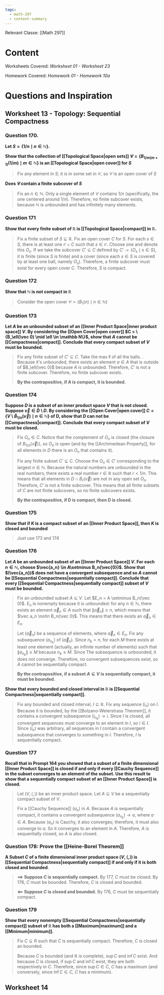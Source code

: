 ```yaml
---
tags:
  - math-297
  - content-summary
---
```

Relevant Classe: [[Math 297]]

# Content
Worksheets Covered: *Worksheet 01 - Worksheet 23*

Homework Covered: *Homework 01 - Homework 10a*

# Questions and Inspiration
## Worksheet 13 - Topology: Sequential Compactness
### Question 170. 
**Let $S = \{1/n \mid n \in \mathbb{N}\}$.**

**Show that the collection of [[Topological Space|open sets]] $\mathcal{C} = \{B_{1/m(m+1)}(1/m) \mid m \in \mathbb{N}\}$ is an [[Topological Space|open cover]] for $S$**

> Fix any element in $S$; it is in some set in $\mathcal C$, so $\mathcal C$ is an open cover of $S$

**Does $\mathcal C$ contain a finite subcover of $S$**

> Fix an $n \in \mathbb{N}$. Only a single element of $\mathcal C$ contains $1/n$ (specifically, the one centered around $1/n$). Therefore, no finite subcover exists, because $\mathbb N$ is unbounded and has infinitely many elements.

### Question 171
**Show that every finite subset of $\mathbb R$ is [[Topological Space|compact]] in $\mathbb R$.**

> Fix a finite subset of $S \subsetneq \mathbb R$. Fix an open cover $C$ for $S$. For each $s \in S$, there is at least one $\mathcal O \in C$ such that $s \in \mathcal O$. Choose one and denote this $O_s$. If we take the subcover $C' \subseteq C$ defined by $C' := \{O_s \mid s \in S\}$, it is finite (since $S$ is finite) and a cover (since each $s \in S$ is covered by at least one ball, namely $O_s$). Therefore, a finite subcover must exist for every open cover $C$. Therefore, $S$ is compact.

### Question 172
**Show that $\mathbb N$ is not compact in $\mathbb R$**

> Consider the open cover $\mathcal C = \{B_1(n) \mid n \in \mathbb N\}$

### Question 173
**Let $A$ be an unbounded subset of an [[Inner Product Space|inner product space]] $V$. By considering the [[Open Cover|open cover]] $C = \{B_\ell(\vec 0) \mid \ell \in \mathbb N\}$, show that $A$ cannot be [[Compactness|compact]]. Conclude that every compact subset of $V$ must be bounded.**

> Fix any finite subset of $C' \subseteq C$. Take the max $\ell$ of all the balls. . Because it's unbounded, there exists an element $a \in A$ that is outside of $B_\ell(\vec 0)$ because $A$ is unbounded. Therefore, $C'$ is not a finite subcover. Therefore, no finite subcover exists.
> 
> **By the contrapositive, if $A$ is compact, it is bounded.**

### Question 174
**Suppose $D$ is a subset of an inner product space $V$ that is not closed. Suppose $\vec v \in \bar D \setminus D$. By considering the [[Open Cover|open cover]] $C = \{V \setminus \bar B_{1/n}(\vec v) \mid n \in \mathbb N\}$ of D, show that $D$ can not be [[Compactness|compact]]. Conclude that every compact subset of $V$ must be closed.**

> Fix $O_n \in C$. Notice that the complement of $O_n$ is closed (the closure of $B_{1/n}(\vec v)$), so $O_n$ is open (and by the [[Archimedean Property]], for all elements in $D$ there is an $O_n$ that contains it).
> 
> Fix any finite subset $C' \subsetneq C$. Choose the $O_n \in C'$ corresponding to the largest $n \in \mathbb N$. Because the natural numbers are unbounded in the real numbers, there exists a real number $r \in \mathbb R$ such that $r < 1/n$. This means that all elements in $D \cap B_r(\vec v)$ are not in any open set $O_n$. Therefore, $C'$ is not a finite subcover. This means that all finite subsets of $C$ are not finite subcovers, so no finite subcovers exists.
> 
> **By the contrapositive, if D is compact, then D is closed.**

### Question 175
**Show that if $K$ is a compact subset of an [[Inner Product Space]], then $K$ is closed and bounded**

> Just use 173 and 174

### Question 176
**Let $A$ be an unbounded subset of an [[Inner Product Space]] $V$. For each $n \in \mathbb N$, choose $\vec{a_n} \in A\setminus B_n(\vec{0})$. Show that $(\vec{a_n})$ does not have a convergent subsequence and so $A$ cannot be [[Sequential Compactness|sequentially compact]]. Conclude that every [[Sequential Compactness|sequentially compact]] subset of $V$ must be bounded.**

> Fix an unbounded subset $A \subseteq V$. Let $E_n = A \setminus B_n(\vec 0)$. $E_n$ is nonempty because it is unbounded: for any $n \in \mathbb N$, there exists an element $\vec a_n \in A$ such that $\lVert \vec a_n \rVert \geq n$, which means that $\vec a_n \notin B_n(\vec 0)$. This means that there exists an $\vec a_n \in E_n$. 
> 
> Let $(\vec a_n)$ be a sequence of elements, where $\vec a_n \in E_n$. Fix any subsequence $(a_{n_k})$ of $(\vec a_n)$. Since $n_k > n$, for each $M$ there exists at least one element (actually, an infinite number of elements) such that $\lVert a_{n_k} \rVert \geq M$ because $n_k \geq M$. Since The subsequence is unbounded, it does not converge. Therefore, no convergent subsequences exist, so $A$ cannot be sequentially compact.
> 
> **By the contrapositive, if a subset $A \subseteq V$ is sequentially compact, it must be bounded.**

**Show that every bounded and closed interval in $\mathbb R$ is [[Sequential Compactness|sequentially compact]].**

> Fix any bounded and closed interval, $I \subseteq \mathbb R$. Fix any sequence $(i_n)$ on $I$. Because it is bounded, by the [[Bolzano-Weierstrass Theorem]], it contains a convergent subsequence $(i_{n_k}) \to i$. Since $I$ is closed, all convergent sequences must converge to an element in $I$, so $i \in I$. Since $(i_n)$ was arbitrary, all sequences in $I$ contain a convergent subsequence that converges to something in $I$. Therefore, $I$ is sequentially compact.

### Question 177
**Recall that in Prompt 164 you showed that a subset of a finite dimensional [[Inner Product Space]] is closed if and only if every [[Cauchy Sequence]] in the subset converges to an element of the subset. Use this result to show that a sequentially compact subset of an [[Inner Product Space]] is closed.**

> Let $(V, \langle , \rangle)$ be an inner product space. Let  $A \subseteq V$ be a sequentially compact subset of $V$.
> 
> Fix a [[Cauchy Sequence]] $(a_n)$ in $A$. Because $A$ is sequentially compact, it contains a convergent subsequence $(a_{n_k}) \to a$, where $a \in A$. Because $(a_n)$ is Cauchy, it also converges; therefore, it must also converge to $a$. So it converges to an element in $A$. Therefore, $A$ is sequentially closed, so $A$ is also closed.

### Question 178: Prove the [[Heine-Borel Theorem]]
**A Subset $C$ of a finite dimensional inner product space $(V, \langle , \rangle)$ is [[Sequential Compactness|sequentially compact]] if and only if it is both closed and bounded**.

> **$\implies$ Suppose $C$ is sequentially compact.**
> By 177, $C$ must be closed. By 176, $C$ must be bounded. Therefore, $C$ is closed and bounded.
> 
> **$\impliedby$ Suppose $C$ is closed and bounded.**
> By 176, $C$ must be sequentially compact.

### Question 179
**Show that every nonempty [[Sequential Compactness|sequentially compact]] subset of $\mathbb R$ has both a [[Maximum|maximum]] and a [[Minimum|minimum]].**

> Fix $C \subsetneq R$ such that $C$ is sequentially compact. Therefore, $C$ is closed an bounded.
> 
> Because $C$ is bounded (and $\mathbb R$ is complete), $\sup C$ and $\inf C$ exist. And because $C$ is closed, if $\sup C$ and $\inf C$ exist, they are both respectively in $C$. Therefore, since $\sup C \in C$, $C$ has a maximum (and conversely, since $\inf C \in C$, $C$ has a minimum).

## Worksheet 14
